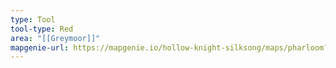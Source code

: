 ```yaml
---
type: Tool
tool-type: Red
area: "[[Greymoor]]"
mapgenie-url: https://mapgenie.io/hollow-knight-silksong/maps/pharloom?locationIds=478025
---
```

